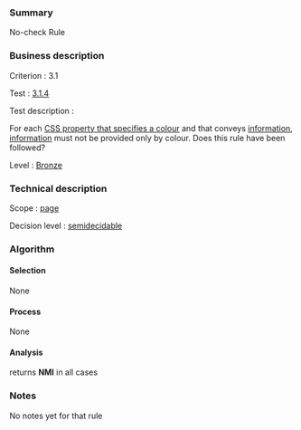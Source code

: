 ### Summary

No-check Rule

### Business description

Criterion : 3.1

Test : [3.1.4](http://www.accessiweb.org/index.php/accessiweb-22-english-version.html#test-3-1-4)

Test description :

For each [CSS property that specifies a
colour](http://www.braillenet.org/accessibilite/referentiel-aw21-en/glossaire.php#mPropCouleur)
and that conveys
[information](http://www.braillenet.org/accessibilite/referentiel-aw21-en/glossaire.php#mInfoCouleur),
[information](http://www.braillenet.org/accessibilite/referentiel-aw21-en/glossaire.php#mInfoCouleur)
must not be provided only by colour. Does this rule have been followed?

Level : [Bronze](/en/category/rules-design/accessiweb-11/level/bronze)

### Technical description

Scope : [page](/en/category/rules-design/accessiweb-11/scope/page)

Decision level :
[semidecidable](/en/category/rules-design/accessiweb-11/decision-level/semidecidable)

### Algorithm

#### Selection

None

#### Process

None

#### Analysis

returns **NMI** in all cases

### Notes

No notes yet for that rule
